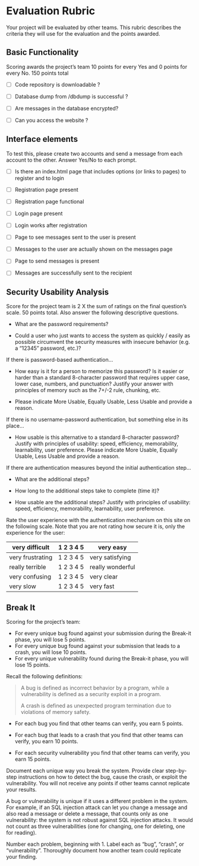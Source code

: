 # Evaluation Rubric

Your project will be evaluated by other teams. This rubric describes the criteria they will use for the evaluation and the points awarded.

## Basic Functionality

Scoring awards the project’s team 10 points for every Yes and 0 points for every No. 150 points total

- [ ] Code repository is downloadable	?

- [ ] Database dump from /dbdump is successful	?

- [ ] Are messages in the database encrypted?

- [ ] Can you access the website	?

## Interface elements

To test this, please create two accounts and send a message from each account to the other. Answer Yes/No to each prompt.

- [ ] Is there an index.html page that includes options (or links to pages) to register and to login

- [ ] Registration page present

- [ ] Registration page functional

- [ ] Login page present

- [ ] Login works after registration

- [ ] Page to see messages sent to the user is present

- [ ] Messages to the user are actually shown on the messages page

- [ ] Page to send messages is present

- [ ] Messages are successfully sent to the recipient

## Security Usability Analysis

Score for the project team is 2 X the sum of ratings on the final question’s scale. 50 points total. Also answer the following descriptive questions.

- What are the password requirements?

- Could a user who just wants to access the system as quickly / easily as possible circumvent the security measures with insecure behavior (e.g. a “12345” password, etc.)?

If there is password-based authentication…

- How easy is it for a person to memorize this password? Is it easier or harder than a standard 8-character password that requires upper case, lower case, numbers, and punctuation? Justify your answer with principles of memory such as the 7+/-2 rule, chunking, etc.

- Please indicate More Usable, Equally Usable, Less Usable and provide a reason.

If there is no username-password authentication, but something else in its place…

- How usable is this alternative to a standard 8-character password? Justify with principles of usability: speed, efficiency, memorability, learnability, user preference. Please indicate More Usable, Equally Usable, Less Usable and provide a reason.

If there are authentication measures beyond the initial authentication step…

- What are the additional steps?

- How long to the additional steps take to complete (time it)?

- How usable are the additional steps? Justify with principles of usability: speed, efficiency, memorability, learnability, user preference.

Rate the user experience with the authentication mechanism on this site on the following scale. Note that you are not rating how secure it is, only the experience for the user:

| very difficult   | 1 2 3 4 5 | very easy        |
| ---------------- | --------- | ---------------- |
| very frustrating | 1 2 3 4 5 | very satisfying  |
| really terrible  | 1 2 3 4 5 | really wonderful |
| very confusing   | 1 2 3 4 5 | very clear       |
| very slow        | 1 2 3 4 5 | very fast        |



## Break It

Scoring for the project’s team: 

- For every unique bug found against your submission during the Break-it phase, you will lose 5 points. 
- For every unique bug found against your submission that leads to a crash, you will lose 10 points. 
- For every unique vulnerability found during the Break-it phase, you will lose 15 points.

Recall the following definitions:

> A bug is defined as incorrect behavior by a program, while a vulnerability is defined as a security exploit in a program. 
>
> A crash is defined as unexpected program termination due to violations of memory safety.

- For each bug you find that other teams can verify, you earn 5 points.

- For each bug that leads to a crash that you find that other teams can verify, you earn 10 points.

- For each security vulnerability you find that other teams can verify, you earn 15 points.

Document each unique way you break the system. Provide clear step-by-step instructions on how to detect the bug, cause the crash, or exploit the vulnerability. You will not receive any points if other teams cannot replicate your results.

A bug or vulnerability is unique if it uses a different problem in the system. For example, if an SQL injection attack can let you change a message and also read a message or delete a message, that counts only as one vulnerability: the system is not robust against SQL injection attacks. It would not count as three vulnerabilities (one for changing, one for deleting, one for reading).

Number each problem, beginning with 1. Label each as “bug”, “crash”, or “vulnerability”. Thoroughly document how another team could replicate your finding.